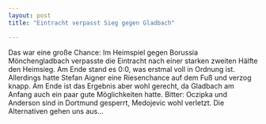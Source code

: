 ```yaml
---
layout: post
title: "Eintracht verpasst Sieg gegen Gladbach"

---
```


Das war eine große Chance: Im Heimspiel gegen Borussia Mönchengladbach verpasste die Eintracht nach einer starken zweiten Hälfte den Heimsieg. Am Ende stand es 0:0, was erstmal voll in Ordnung ist. Allerdings hatte Stefan Aigner eine Riesenchance auf dem Fuß und verzog knapp. Am Ende ist das Ergebnis aber wohl gerecht, da Gladbach am Anfang auch ein paar gute Möglichkeiten hatte. Bitter: Oczipka und Anderson sind in Dortmund gesperrt, Medojevic wohl verletzt. Die Alternativen gehen uns aus...


